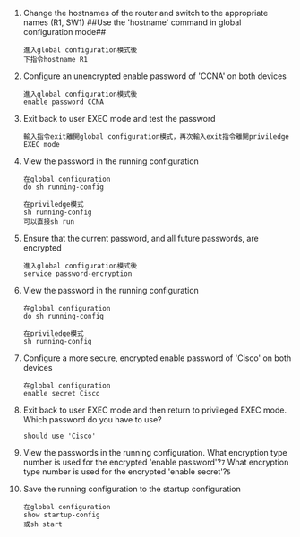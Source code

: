 1. Change the hostnames of the router and switch to the appropriate names (R1, SW1)
     ##Use the 'hostname' command in global configuration mode##
     
	   進入global configuration模式後
	   下指令hostname R1

2.  Configure an unencrypted enable password of 'CCNA' on both devices

	    進入global configuration模式後
	    enable password CCNA


3. Exit back to user EXEC mode and test the password

	   輸入指令exit離開global configuration模式，再次輸入exit指令離開priviledge EXEC mode

4.  View the password in the running configuration

	    在global configuration
	    do sh running-config

		在priviledge模式
		sh running-config
		可以直接sh run


5. Ensure that the current password, and all future passwords, are encrypted

	   進入global configuration模式後
	   service password-encryption


6. View the password in the running configuration

	   在global configuration
	   do sh running-config
	    
	   在priviledge模式
	   sh running-config



7. Configure a more secure, encrypted enable password of 'Cisco' on both devices

	   在global configuration
	   enable secret Cisco

8. Exit back to user EXEC mode and then return to privileged EXEC mode.
    Which password do you have to use?
    
	   should use 'Cisco'


9. View the passwords in the running configuration.
	What encryption type number is used for the encrypted 'enable password'?`7`
	What encryption type number is used for the encrypted 'enable secret'?`5`

11. Save the running configuration to the startup configuration

		在global configuration
		show startup-config
		或sh start

